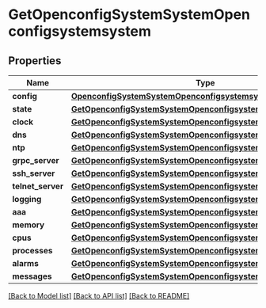 # GetOpenconfigSystemSystemOpenconfigsystemsystem

## Properties
Name | Type | Description | Notes
------------ | ------------- | ------------- | -------------
**config** | [**OpenconfigSystemSystemOpenconfigsystemsystemConfig**](OpenconfigSystemSystemOpenconfigsystemsystemConfig.md) |  | [optional] 
**state** | [**GetOpenconfigSystemSystemOpenconfigsystemsystemState**](GetOpenconfigSystemSystemOpenconfigsystemsystemState.md) |  | [optional] 
**clock** | [**GetOpenconfigSystemSystemOpenconfigsystemsystemClock**](GetOpenconfigSystemSystemOpenconfigsystemsystemClock.md) |  | [optional] 
**dns** | [**GetOpenconfigSystemSystemOpenconfigsystemsystemDns**](GetOpenconfigSystemSystemOpenconfigsystemsystemDns.md) |  | [optional] 
**ntp** | [**GetOpenconfigSystemSystemOpenconfigsystemsystemNtp**](GetOpenconfigSystemSystemOpenconfigsystemsystemNtp.md) |  | [optional] 
**grpc_server** | [**GetOpenconfigSystemSystemOpenconfigsystemsystemGrpcserver**](GetOpenconfigSystemSystemOpenconfigsystemsystemGrpcserver.md) |  | [optional] 
**ssh_server** | [**GetOpenconfigSystemSystemOpenconfigsystemsystemSshserver**](GetOpenconfigSystemSystemOpenconfigsystemsystemSshserver.md) |  | [optional] 
**telnet_server** | [**GetOpenconfigSystemSystemOpenconfigsystemsystemTelnetserver**](GetOpenconfigSystemSystemOpenconfigsystemsystemTelnetserver.md) |  | [optional] 
**logging** | [**GetOpenconfigSystemSystemOpenconfigsystemsystemLogging**](GetOpenconfigSystemSystemOpenconfigsystemsystemLogging.md) |  | [optional] 
**aaa** | [**GetOpenconfigSystemSystemOpenconfigsystemsystemAaa**](GetOpenconfigSystemSystemOpenconfigsystemsystemAaa.md) |  | [optional] 
**memory** | [**GetOpenconfigSystemSystemOpenconfigsystemsystemMemory**](GetOpenconfigSystemSystemOpenconfigsystemsystemMemory.md) |  | [optional] 
**cpus** | [**GetOpenconfigSystemSystemOpenconfigsystemsystemCpus**](GetOpenconfigSystemSystemOpenconfigsystemsystemCpus.md) |  | [optional] 
**processes** | [**GetOpenconfigSystemSystemOpenconfigsystemsystemProcesses**](GetOpenconfigSystemSystemOpenconfigsystemsystemProcesses.md) |  | [optional] 
**alarms** | [**GetOpenconfigSystemSystemOpenconfigsystemsystemAlarms**](GetOpenconfigSystemSystemOpenconfigsystemsystemAlarms.md) |  | [optional] 
**messages** | [**GetOpenconfigSystemSystemOpenconfigsystemsystemMessages**](GetOpenconfigSystemSystemOpenconfigsystemsystemMessages.md) |  | [optional] 

[[Back to Model list]](../README.md#documentation-for-models) [[Back to API list]](../README.md#documentation-for-api-endpoints) [[Back to README]](../README.md)


